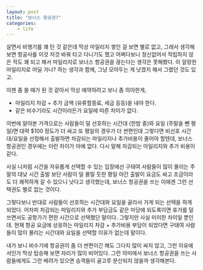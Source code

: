 ```yaml
---
layout: post
title: "보너스 항공권?"
categories:
    - life
---
```


살면서 비행기를 꽤 탄 것 같은데 막상 마일리지 쌓인 걸 보면 별로 없고, 그래서 생각해보면 항공사를 이것 저것 바꿔 타고 다니기도 했고 어쩌다보니 정신없어서 적립하지 않은 적도 꽤 되고 해서 마일리지로 보너스 항공권을 끊는다는 생각은 못해봤다. 이 알량한 마일리지로 어딜 가나? 하는 생각과 함께, 그냥 모아두는 게 낫겠지 해서 그랬던 것도 있고.

이젠 좀 쓸 때가 된 것 같아서 막상 예약하려고 보니 좀 의아한게, 
- 마일리지 차감 + 추가 금액 (유류할증료, 세금 등등)을 내야 한다.
- 같은 비수기라도 시간이라든가 요일에 따른 차이가 없다.

이번에 알아본 가격으로는 사람들이 덜 선호하는 시간대 (한밤 중)와 요일 (주말을 뺀 평일)면 대략 $100 정도가 더 싸고 또 평일의 경우가 더 싼편인데 그렇다면 비선호 시간대/요일을 선정해서 출발하면 차감되는 마일리지나 추가비용이 줄어야 할텐데, 보너스 항공권인 경우에는 이런 차이가 아예 없다. 다시 말해 차감되는 마일리지와 추가 비용이 같다. 

사실 나처럼 시간을 자유롭게 선택할 수 있는 입장에선 구태여 사람들이 많이 몰리는 주말의 대낮 시간 출발 보단 사람이 덜 몰릴 듯한 평일 야간 출발이 요금도 싸고 조금이라도 더 쾌적하게 갈 수 있으니 낫다고 생각했는데, 보너스 항공권을 쓰는 이에겐 그런 선택권도 별로 없는 것이다. 

그렇다보니 반대로 사람들이 선호하는 시간대와 요일을 골라서 가게 되는 선택을 하게 되었다. 어차피 차감되는 마일리지와 추가 부담금도 같은 마당에 되도록이면 휴가를 덜 쓰면서도 공항가기 편한 시간으로 선택했단 말이다. 그렇지만 사실 미미한 차이일 뿐인데. 현재 항공 요금에 상응하는 마일리지 차감 + 추가비용 부담이 되었다면 구태여 사람들이 많이 몰리는 시간대와 요일을 선택할 이유가 없는데 말이다.

내가 보니 비수기에 항공권이 좀 더 싼편이긴 해도 그다지 많이 싸지 않고, 그런 이유에서인가 막상 탑승해 보면 자리가 많이 비어있다. 그런 의미에서 보너스 항공권을 쓰는 사람들에게도 그런 배려가 있으면 승객들이 골고루 분산되지 않을까 생각해본다. 